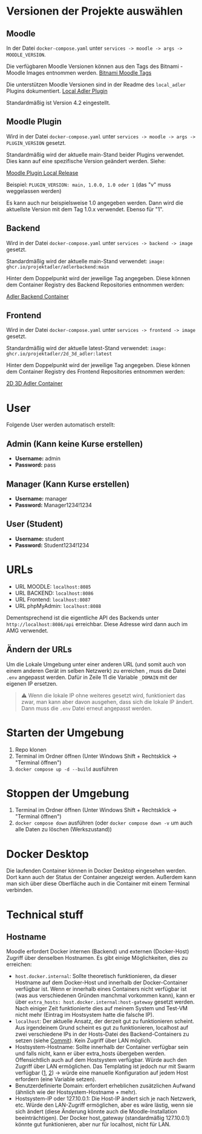 # Versionen der Projekte auswählen

## Moodle

In der Datei `docker-compose.yaml` unter `services -> moodle -> args -> MOODLE_VERSION`.

Die verfügbaren Moodle Versionen können aus den Tags des Bitnami - Moodle Images entnommen werden.
[Bitnami Moodle Tags](https://hub.docker.com/r/bitnami/moodle/tags)

Die unterstützen Moodle Versionen sind in der Readme des `local_adler` Plugins dokumentiert.
[Local Adler Plugin](https://github.com/ProjektAdLer/MoodlePluginLocal)

Standardmäßig ist Version 4.2 eingestellt.

## Moodle Plugin

Wird in der Datei `docker-compose.yaml` unter `services -> moodle -> args -> PLUGIN_VERSION` gesetzt.

Standardmäßig wird der aktuelle main-Stand beider Plugins verwendet.
Dies kann auf eine spezifische Version geändert werden. Siehe:

[Moodle Plugin Local Release](https://github.com/ProjektAdLer/MoodlePluginLocal/releases/tag/1.0.0)

Beispiel: `PLUGIN_VERSION: main, 1.0.0, 1.0 oder 1` (das "v" muss weggelassen werden)

Es kann auch nur beispielsweise 1.0 angegeben werden. Dann wird die aktuellste Version mit dem Tag 1.0.x verwendet. Ebenso für "1".

## Backend

Wird in der Datei `docker-compose.yaml` unter `services -> backend -> image` gesetzt.

Standardmäßig wird der aktuelle main-Stand verwendet: `image: ghcr.io/projektadler/adlerbackend:main`

Hinter dem Doppelpunkt wird der jeweilige Tag angegeben. Diese können dem Container Registry des Backend Repositories entnommen werden:

[Adler Backend Container](https://github.com/ProjektAdLer/AdLerBackend/pkgs/container/adlerbackend)

## Frontend

Wird in der Datei `docker-compose.yaml` unter `services -> frontend -> image` gesetzt.

Standardmäßig wird der aktuelle latest-Stand verwendet: `image: ghcr.io/projektadler/2d_3d_adler:latest`

Hinter dem Doppelpunkt wird der jeweilige Tag angegeben. Diese können dem Container Registry des Frontend Repositories entnommen werden:

[2D 3D Adler Container](https://github.com/ProjektAdLer/2D_3D_AdLer/pkgs/container/2d_3d_adler)

# User

Folgende User werden automatisch erstellt:

## Admin (Kann keine Kurse erstellen)

- **Username:** admin
- **Password:** pass

## Manager (Kann Kurse erstellen)

- **Username:** manager
- **Password:** Manager1234!1234

## User (Student)

- **Username:** student
- **Password:** Student1234!1234

# URLs

- URL MOODLE: `localhost:8085`
- URL BACKEND: `localhost:8086`
- URL Frontend: `localhost:8087`
- URL phpMyAdmin: `localhost:8088`

Dementsprechend ist die eigentliche API des Backends unter `http://localhost:8086/api` erreichbar. Diese Adresse wird dann auch im AMG verwendet.

## Ändern der URLs
Um die Lokale Umgebung unter einer anderen URL (und somit auch von einem anderen Gerät im selben Netzwerk) zu erreichen , muss die Datei `.env` angepasst werden. Dafür in Zeile 11 die Variable  `_DOMAIN` mit der eigenen IP ersetzen.

> :warning: Wenn die lokale IP ohne weiteres gesetzt wird, funktioniert das zwar, man kann aber davon ausgehen, dass sich die lokale IP ändert. Dann muss die `.env` Datei erneut angepasst werden.

# Starten der Umgebung

1. Repo klonen
2. Terminal im Ordner öffnen (Unter Windows Shift + Rechtsklick -> "Terminal öffnen")
3. `docker compose up -d --build` ausführen

# Stoppen der Umgebung

1. Terminal im Ordner öffnen (Unter Windows Shift + Rechtsklick -> "Terminal öffnen")
2. `docker compose down` ausführen (oder `docker compose down -v` um auch alle Daten zu löschen (Werkszustand))

# Docker Desktop

Die laufenden Container können in Docker Desktop eingesehen werden. Dort kann auch der Status der Container angezeigt werden. Außerdem kann man sich über diese Oberfläche auch in die Container mit einem Terminal verbinden.

# Technical stuff

## Hostname

Moodle erfordert Docker internen (Backend) und externen (Docker-Host) Zugriff über denselben Hostnamen. Es gibt einige Möglichkeiten, dies zu erreichen:

- `host.docker.internal`: Sollte theoretisch funktionieren, da dieser Hostname auf dem Docker-Host und innerhalb der Docker-Container verfügbar ist. Wenn er innerhalb eines Containers nicht verfügbar ist (was aus verschiedenen Gründen manchmal vorkommen kann), kann er über `extra_hosts: host.docker.internal:host-gateway` gesetzt werden. Nach einiger Zeit funktionierte dies auf meinem System und Test-VM nicht mehr (Eintrag im Hostsystem hatte die falsche IP).
- `localhost`: Der aktuelle Ansatz, der derzeit gut zu funktionieren scheint. Aus irgendeinem Grund scheint es gut zu funktionieren, localhost auf zwei verschiedene IPs in der Hosts-Datei des Backend-Containers zu setzen (siehe [Commit](https://github.com/ProjektAdLer/AdlerTestEnvironment/commit/f6947345beb9a52f64d66d385d24a8c9e9da2b64)). Kein Zugriff über LAN möglich.
- Hostsystem-Hostname: Sollte innerhalb der Container verfügbar sein und falls nicht, kann er über extra_hosts übergeben werden. Offensichtlich auch auf dem Hostsystem verfügbar. Würde auch den Zugriff über LAN ermöglichen. Das Templating ist jedoch nur mit Swarm verfügbar ([1](https://github.com/docker/compose/issues/4964), [2](https://docs.docker.com/engine/reference/commandline/service_create/#create-services-using-templates)) -> würde eine manuelle Konfiguration auf jedem Host erfordern (eine Variable setzen).
- Benutzerdefinierte Domain: erfordert erheblichen zusätzlichen Aufwand (ähnlich wie der Hostsystem-Hostname + mehr).
- Hostsystem-IP oder 127.10.0.1: Die Host-IP ändert sich je nach Netzwerk, etc. Würde den LAN-Zugriff ermöglichen, aber es wäre lästig, wenn sie sich ändert (diese Änderung könnte auch die Moodle-Installation beeinträchtigen). Der Docker host_gateway (standardmäßig 127.10.0.1) könnte gut funktionieren, aber nur für localhost, nicht für LAN.
